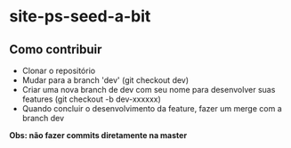 # site-ps-seed-a-bit

## Como contribuir

- Clonar o repositório
- Mudar para a branch 'dev' (git checkout dev)
- Criar uma nova branch de dev com seu nome para desenvolver suas features (git checkout -b dev-xxxxxx)
- Quando concluir o desenvolvimento da feature, fazer um merge com a branch dev

**Obs: não fazer commits diretamente na master**
